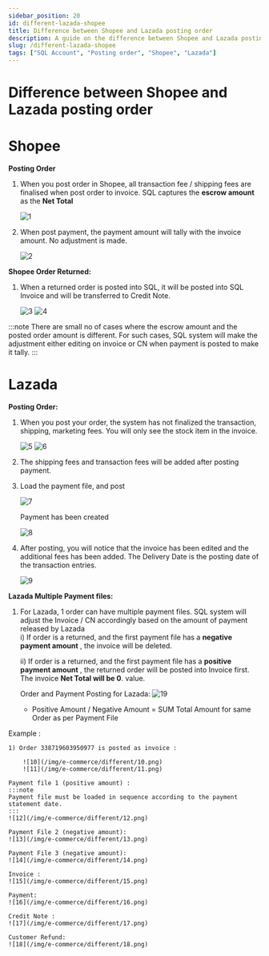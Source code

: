 ```yaml
---
sidebar_position: 20
id: different-lazada-shopee
title: Difference between Shopee and Lazada posting order
description: A guide on the difference between Shopee and Lazada posting order for SQL Account
slug: /different-lazada-shopee
tags: ["SQL Account", "Posting order", "Shopee", "Lazada"]
---
```


# Difference between Shopee and Lazada posting order

# Shopee

**Posting Order**

1. When you post order in Shopee, all transaction fee / shipping fees are finalised when post order to invoice. SQL captures the **escrow amount** as the **Net Total**

   ![1](/img/e-commerce/different/1.png)

2. When post payment, the payment amount will tally with the invoice amount. No adjustment
   is made.

   ![2](/img/e-commerce/different/2.png)

**Shopee Order Returned:**

1. When a returned order is posted into SQL, it will be posted into SQL Invoice and will be transferred to Credit Note.

   ![3](/img/e-commerce/different/3.png)
   ![4](/img/e-commerce/different/4.png)

:::note
There are small no of cases where the escrow amount and the posted order amount is
different. For such cases, SQL system will make the adjustment either editing on invoice or CN when
payment is posted to make it tally.
:::

# Lazada

**Posting Order:**

1. When you post your order, the system has not finalized the transaction, shipping, marketing
   fees. You will only see the stock item in the invoice.

   ![5](/img/e-commerce/different/5.png)
   ![6](/img/e-commerce/different/6.png)

2. The shipping fees and transaction fees will be added after posting payment.
3. Load the payment file, and post

   ![7](/img/e-commerce/different/7.png)

   Payment has been created

   ![8](/img/e-commerce/different/8.png)

4. After posting, you will notice that the invoice has been edited and the additional fees has
   been added. The Delivery Date is the posting date of the transaction entries.

   ![9](/img/e-commerce/different/9.png)

**Lazada Multiple Payment files:**

1. For Lazada, 1 order can have multiple payment files. SQL system will adjust the Invoice / CN
   accordingly based on the amount of payment released by Lazada  
    i) If order is a returned, and the first payment file has a **negative payment amount** ,
   the invoice will be deleted.

   ii) If order is a returned, and the first payment file has a **positive payment amount** , the
   returned order will be posted into Invoice first. The invoice **Net Total will be 0**.
   value.

   Order and Payment Posting for Lazada:
   ![19](/img/e-commerce/different/19.png)

   - Positive Amount / Negative Amount = SUM Total Amount for same Order as per Payment File

Example :

    1) Order 338719603950977 is posted as invoice :

        ![10](/img/e-commerce/different/10.png)
        ![11](/img/e-commerce/different/11.png)

    Payment file 1 (positive amount) :
    :::note
    Payment file must be loaded in sequence according to the payment statement date.
    :::
    ![12](/img/e-commerce/different/12.png)

    Payment File 2 (negative amount):
    ![13](/img/e-commerce/different/13.png)

    Payment File 3 (negative amount):
    ![14](/img/e-commerce/different/14.png)

    Invoice :
    ![15](/img/e-commerce/different/15.png)

    Payment:
    ![16](/img/e-commerce/different/16.png)

    Credit Note :
    ![17](/img/e-commerce/different/17.png)

    Customer Refund:
    ![18](/img/e-commerce/different/18.png)
